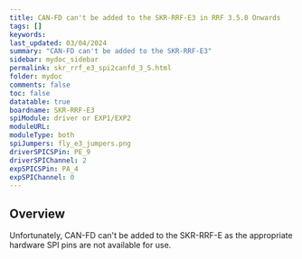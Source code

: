 ```yaml
---
title: CAN-FD can't be added to the SKR-RRF-E3 in RRF 3.5.0 Onwards
tags: []
keywords: 
last_updated: 03/04/2024
summary: "CAN-FD can't be added to the SKR-RRF-E3"
sidebar: mydoc_sidebar
permalink: skr_rrf_e3_spi2canfd_3_5.html
folder: mydoc
comments: false
toc: false
datatable: true
boardname: SKR-RRF-E3
spiModule: driver or EXP1/EXP2
moduleURL: 
moduleType: both
spiJumpers: fly_e3_jumpers.png
driverSPICSPin: PE_9
driverSPIChannel: 2
expSPICSPin: PA_4
expSPIChannel: 0
---
```


## Overview

Unfortunately, CAN-FD can't be added to the SKR-RRF-E as the appropriate hardware SPI pins are not available for use.  
